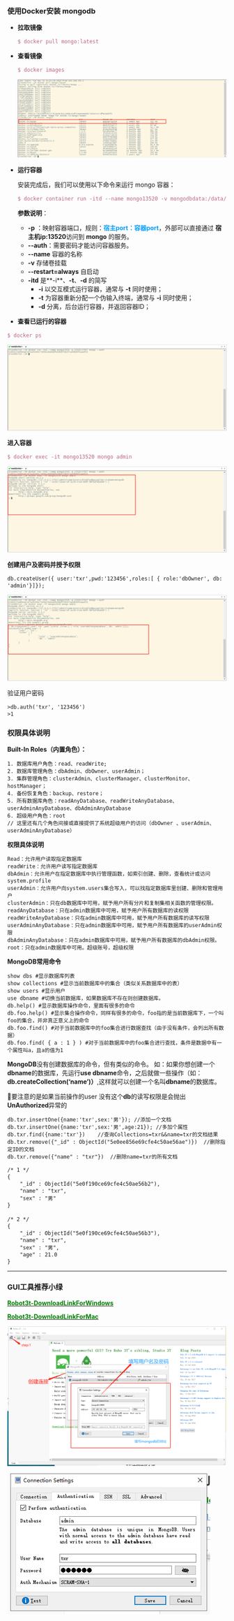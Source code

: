 ### 使用Docker安装 mongodb

- **拉取镜像**

  ```latex
  $ docker pull mongo:latest
  ```

- **查看镜像**

  ```latex
  $ docker images
  ```

  ![112](https://raw.githubusercontent.com/crtxr1998/learnNote/master/Docker/images/Docker-Mongodb/1.png)

- **运行容器**

  安装完成后，我们可以使用以下命令来运行 mongo 容器：

  ```latex
  $ docker container run -itd --name mongo13520 -v mongodbdata:/data/db -p 13520:27017 mongo --auth
  ```

  **参数说明**：

  - **-p** ：映射容器端口，规则：<strong style='color:#089EF9'>宿主port：容器port</strong>，外部可以直接通过 **宿主机ip:13520**访问到 **mongo** 的服务。
  - **--auth**：需要密码才能访问容器服务。
  - **--name** 容器的名称
  - **-v** 存储卷挂载
  - **--restart=always** 自启动
  - **-itd** 是**-i**、**-t**、**-d** 的简写
    - **-i**  以交互模式运行容器，通常与 **-t** 同时使用；
    - **-t** 为容器重新分配一个伪输入终端，通常与 **-i** 同时使用；  
    - **-d**  分离，后台运行容器，并返回容器ID； 

-  **查看已运行的容器**


  ```latex
  $ docker ps
  ```

  ![1253](https://raw.githubusercontent.com/crtxr1998/learnNote/master/Docker/images/Docker-Mongodb/2.png)

**进入容器**

```latex
$ docker exec -it mongo13520 mongo admin
```

![](https://raw.githubusercontent.com/crtxr1998/learnNote/master/Docker/images/Docker-Mongodb/3.png)

**创建用户及密码并授予权限**

```mariadb
db.createUser({ user:'txr',pwd:'123456',roles:[ { role:'dbOwner', db: 'admin'}]});
```

![4](https://raw.githubusercontent.com/crtxr1998/learnNote/master/Docker/images/Docker-Mongodb/4.png)

验证用户密码

```mariadb
>db.auth('txr', '123456')
>1
```

### 权限具体说明

**Built-In Roles（内置角色）：**

```assembly
1. 数据库用户角色：read、readWrite; 
2. 数据库管理角色：dbAdmin、dbOwner、userAdmin；
3. 集群管理角色：clusterAdmin、clusterManager、clusterMonitor、hostManager； 
4. 备份恢复角色：backup、restore； 
5. 所有数据库角色：readAnyDatabase、readWriteAnyDatabase、userAdminAnyDatabase、dbAdminAnyDatabase 
6. 超级用户角色：root 
// 这里还有几个角色间接或直接提供了系统超级用户的访问（dbOwner 、userAdmin、userAdminAnyDatabase）
```

**权限具体说明**

```assembly
Read：允许用户读取指定数据库
readWrite：允许用户读写指定数据库
dbAdmin：允许用户在指定数据库中执行管理函数，如索引创建、删除，查看统计或访问system.profile
userAdmin：允许用户向system.users集合写入，可以找指定数据库里创建、删除和管理用户
clusterAdmin：只在db数据库中可用，赋予用户所有分片和复制集相关函数的管理权限。
readAnyDatabase：只在admin数据库中可用，赋予用户所有数据库的读权限
readWriteAnyDatabase：只在admin数据库中可用，赋予用户所有数据库的读写权限
userAdminAnyDatabase：只在admin数据库中可用，赋予用户所有数据库的userAdmin权限
dbAdminAnyDatabase：只在admin数据库中可用，赋予用户所有数据库的dbAdmin权限。
root：只在admin数据库中可用。超级账号，超级权限
```

**MongoDB常用命令**

```assembly
show dbs #显示数据库列表 
show collections #显示当前数据库中的集合（类似关系数据库中的表）
show users #显示用户
use dbname #切换当前数据库，如果数据库不存在则创建数据库。 
db.help() #显示数据库操作命令，里面有很多的命令 
db.foo.help() #显示集合操作命令，同样有很多的命令，foo指的是当前数据库下，一个叫foo的集合，并非真正意义上的命令 
db.foo.find() #对于当前数据库中的foo集合进行数据查找（由于没有条件，会列出所有数据） 
db.foo.find( { a : 1 } ) #对于当前数据库中的foo集合进行查找，条件是数据中有一个属性叫a，且a的值为1
```

**MongoDB**没有创建数据库的命令，但有类似的命令。 如：如果你想创建一个**dbname**的数据库，先运行**use dbname**命令，之后就做一些操作（如：**db.createCollection(‘name’)）**,这样就可以创建一个名叫**dbname**的数据库。

📌要注意的是如果当前操作的user 没有这个**db**的读写权限是会抛出**UnAuthorized**异常的

```tiki wiki
db.txr.insertOne({name:'txr',sex:'男'}); //添加一个文档
db.txr.insertOne({name:'txr',sex:'男',age:21}); //多加个属性
db.txr.find({name:'txr'})    //查询Collections=txr&&name=txr的文档结果
db.txr.remove({"_id" : ObjectId("5e0ee856e69cfe4c50ae56ae")})  //删除指定ID的文档
db.txr.remove({"name" : "txr"})  //删除name=txr的所有文档
```

```tiki wiki
/* 1 */
{
    "_id" : ObjectId("5e0f190ce69cfe4c50ae56b2"),
    "name" : "txr",
    "sex" : "男"
}

/* 2 */
{
    "_id" : ObjectId("5e0f190ce69cfe4c50ae56b3"),
    "name" : "txr",
    "sex" : "男",
    "age" : 21.0
}
```



------



### GUI工具推荐**小绿**

[<strong style='color:green'>Robot3t-DownloadLinkForWindows</strong>]( https://download-test.robomongo.org/windows/studio-3t-robo-3t-windows-double-pack.zip)

[<strong style='color:green'>Robot3t-DownloadLinkForMac</strong>]( https://download-test.robomongo.org/mac/studio-3t-robo-3t-mac-double-pack.zip)

![4](https://raw.githubusercontent.com/crtxr1998/learnNote/master/Docker/images/Docker-Mongodb/5.png)

![4](https://raw.githubusercontent.com/crtxr1998/learnNote/master/Docker/images/Docker-Mongodb/6.png)
